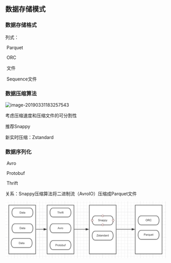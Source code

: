 ## 数据存储模式

### 数据存储格式

列式：

​	Parquet

​	ORC

​	文件

​	Sequence文件



### 数据压缩算法

![image-20190331183257543](../../assets/image-20190331183257543.png)



考虑压缩速度和压缩文件的可分割性



推荐Snappy

新实时压缩：Zstandard



### 数据序列化

​	Avro

​	Protobuf

​    Thrift	



关系：Snappy压缩算法将二进制流（AvroIO）压缩成Parquet文件

![image-20190516151757410](assets/image-20190516151757410.png)